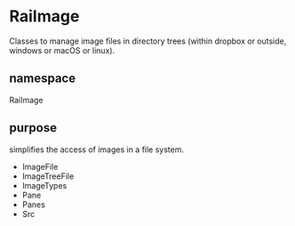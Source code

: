 # RaiImage

Classes to manage image files in directory trees (within dropbox or outside, windows or macOS or linux).

## namespace

RaiImage

## purpose

simplifies the access of images in a file system.

- ImageFile
- ImageTreeFile
- ImageTypes
- Pane
- Panes
- Src